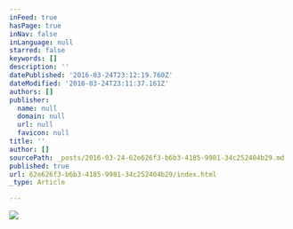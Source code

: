 ```yaml
---
inFeed: true
hasPage: true
inNav: false
inLanguage: null
starred: false
keywords: []
description: ''
datePublished: '2016-03-24T23:12:19.760Z'
dateModified: '2016-03-24T23:11:37.161Z'
authors: []
publisher:
  name: null
  domain: null
  url: null
  favicon: null
title: ''
author: []
sourcePath: _posts/2016-03-24-62e626f3-b6b3-4185-9981-34c252404b29.md
published: true
url: 62e626f3-b6b3-4185-9981-34c252404b29/index.html
_type: Article

---
```

![](https://the-grid-user-content.s3-us-west-2.amazonaws.com/bf788cd3-eabc-4805-92ba-9413e91b5555.jpg)